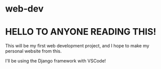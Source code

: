 # web-dev

# HELLO TO ANYONE READING THIS!
This will be my first web development project, and I hope to make my personal website from this.

I'll be using the Django framework with VSCode!

